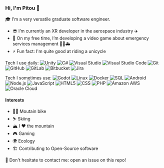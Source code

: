 ### Hi, I'm Pitou 👋

🎓 I'm a very versatile graduate software engineer.

- 😎 I’m currently an XR developer in the aerospace industry ✈️
- 🌱 On my free time, I’m developing a video game about emergency services management 🚒🚓🚑
- ⚡ Fun fact: I'm quite good at riding a unicycle

Tech I use daily: ![Unity](https://img.shields.io/badge/Unity-282C34?logo=unity&logoColor=000000) ![C#](https://img.shields.io/badge/C%23-282C34?logo=csharp&logoColor=512BD4) ![Visual Studio](https://img.shields.io/badge/Visual%20Studio-282C34?logo=visualstudio&logoColor=5C2D91) ![Visual Studio Code](https://img.shields.io/badge/Visual%20Studio%20Code-282C34?logo=visualstudiocode&logoColor=512BD4) ![Git](https://img.shields.io/badge/Git-282C34?logo=git&logoColor=F05032) ![GitHub](https://img.shields.io/badge/GitHub-282C34?logo=github&logoColor=181717) ![GitLab](https://img.shields.io/badge/GitLab-282C34?logo=gitlab&logoColor=FC6D26) ![Bitbucket](https://img.shields.io/badge/Bitbucket-282C34?logo=bitbucket&logoColor=0052CC) ![Jira](https://img.shields.io/badge/Jira-282C34?logo=jira&logoColor=0052CC)

Tech I sometimes use: ![Godot](https://img.shields.io/badge/Godot-282C34?logo=godotengine&logoColor=478CBF) ![Linux](https://img.shields.io/badge/Linux-282C34?logo=linux&logoColor=FCC624) ![Docker](https://img.shields.io/badge/Docker-282C34?logo=Docker&logoColor=2496ED) ![SQL](https://img.shields.io/badge/SQL-282C34?logo=mysql&logoColor=4479A1) ![Android](https://img.shields.io/badge/Android-282C34?logo=android&logoColor=34A853) ![Node.js](https://img.shields.io/badge/Node.js-282C34?logo=nodedotjs&logoColor=339933) ![JavaScript](https://img.shields.io/badge/JavaScript-282C34?logo=javascript&logoColor=F7DF1E) ![HTML5](https://img.shields.io/badge/HTML%205-282C34?logo=html5&logoColor=E34F26) ![CSS](https://img.shields.io/badge/CSS-282C34?logo=css3&logoColor=1572B6) ![PHP](https://img.shields.io/badge/php-282C34?logo=php&logoColor=777BB4) ![Amazon AWS](https://img.shields.io/badge/AWS-282C34?logo=amazonaws&logoColor=232F3E) ![Oracle Cloud](https://img.shields.io/badge/Oracle%20Cloud-282C34?logo=oracle&logoColor=F80000)

#### Interests

- 🚵‍♂️ Moutain bike
- ⛷️ Skiing
- 🏔️ I ❤️ the mountain
- 🎮 Gaming
- 🌍 Ecology
- 🏗️ Contributing to Open-Source software

💬 Don't hesitate to contact me: open an issue on this repo!

